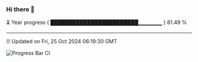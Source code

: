 ### Hi there 👋

⏳ Year progress { ████████████████████████▁▁▁▁▁▁ } 81.49 %

---

⏰ Updated on Fri, 25 Oct 2024 06:19:30 GMT

![Progress Bar CI](https://github.com/liununu/liununu/workflows/Progress%20Bar%20CI/badge.svg)

